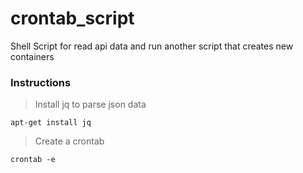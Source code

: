 # crontab_script
Shell Script for read api data and run another script that creates new containers

### Instructions

> Install jq to parse json data
```
apt-get install jq
```
> Create a crontab
```
crontab -e
```



